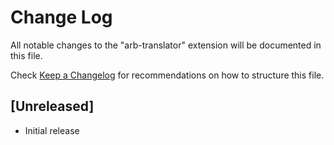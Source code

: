 # Change Log

All notable changes to the "arb-translator" extension will be documented in this file.

Check [Keep a Changelog](http://keepachangelog.com/) for recommendations on how to structure this file.

## [Unreleased]

- Initial release